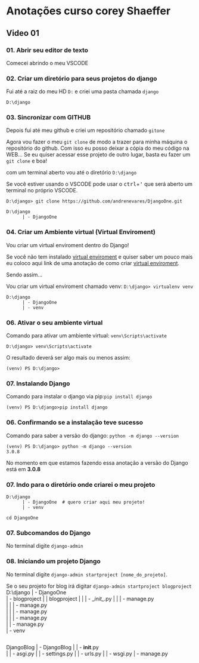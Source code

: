 # Anotações curso corey Shaeffer

## Video 01


### 01. Abrir seu editor de texto
Comecei abrindo o meu VSCODE

### 02. Criar um diretório para seus projetos do django
Fui até a raiz do meu HD ```D:``` e criei uma pasta chamada ```django```
```
D:\django
```
### 03. Sincronizar com GITHUB
Depois fui até meu github e criei um repositório chamado ```gitone```

Agora vou fazer o meu ```git clone``` de modo a trazer para minha máquina o repositório do github.  Com isso eu posso deixar a cópia do meu código na WEB... Se eu quiser acessar esse projeto de outro lugar, basta eu fazer um ```git clone``` e boa!

com um terminal aberto vou até o diretório ```D:\django```

Se você estiver usando o VSCODE pode usar o <kbd>ctrl</kbd>+<kbd>'</kbd> que será aberto um terminal no próprio VSCODE.

```D:\django> git clone https://github.com/andrenevares/DjangoOne.git```

```
D:\django
      | - DjangoOne
```

### 04. Criar um Ambiente virtual (Virtual Enviroment)
Vou criar um virtual enviroment dentro do Django!

Se você não tem instalado [virtual enviroment](https://github.com/andrenevares/andrenevares/blob/master/venv/virtual_enviroment.md) e quiser saber um pouco mais eu coloco aqui link de uma anotação de como criar [virtual enviroment](https://github.com/andrenevares/andrenevares/blob/master/venv/virtual_enviroment.md).

Sendo assim...

Vou criar um virtual enviroment chamado venv:  ```D:\django> virtualenv venv```

```
D:\django
      | - DjangoOne
      | - venv
```

### 06. Ativar o seu ambiente virtual

Comando para ativar um ambiente virtual: ```venv\Scripts\activate```

```D:\django> venv\Scripts\activate```

O resultado deverá ser algo mais ou menos assim:

```(venv) PS D:\django>```

### 07. Instalando Django

Comando para instalar o django via pip:```pip install django```

```(venv) PS D:\django>pip install django```

### 06. Confirmando se a instalação teve sucesso

Comando para saber a versão do django: ```python -m django --version```

```
(venv) PS D:\django> python -m django --version
3.0.8
```

No momento em que estamos fazendo essa anotação a versão do Django está em __3.0.8__

### 07. Indo para o diretório onde criarei o meu projeto

```
D:\django
      | - DjangoOne  # quero criar aqui meu projeto!
      | - venv
```

```cd DjangoOne```


### 07. Subcomandos do Django
No terminal digite ```django-admin```

### 08. Iniciando um projeto Django
No terminal digite ```django-admin startproject [nome_do_projeto]```.

Se o seu projeto for blog irá digitar ```django-admin startproject blogproject```
D:\django
      | - DjangoOne  
      | - blogproject
      |     | blogproject
      |     |     | - \__init\__.py 
      |     |     | - manage.py  
      |     |     | - manage.py  
      |     |     | - manage.py  
      |     |     | - manage.py  
      |     | - manage.py  
      | - venv
```

```
DjangoBlog
   | - DjangoBlog
   |      | - __init__.py   
   |      | - asgi.py
   |      | - settings.py
   |      | - urls.py
   |      | - wsgi.py
   | - manage.py
```



